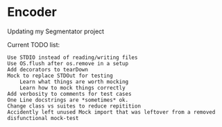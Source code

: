 Encoder
=======

Updating my Segmentator project

Current TODO list:

    Use STDIO instead of reading/writing files
    Use OS.flush after os.remove in a setup
    Add decorators to tearDown
    Mock to replace STDOut for testing
        Learn what things are worth mocking
        Learn how to mock things correctly
    Add verbosity to comments for test cases
    One Line docstrings are *sometimes* ok.
    Change class vs suites to reduce repitition
    Accidently left unused Mock import that was leftover from a removed disfunctional mock-test
    
    
